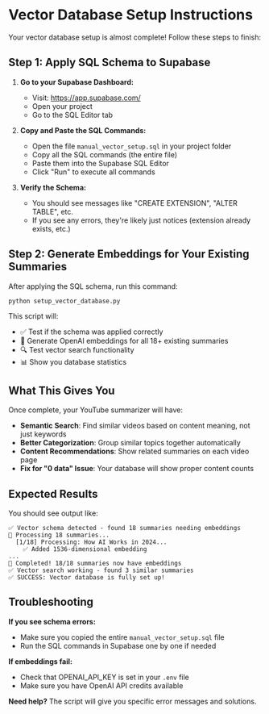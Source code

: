 # Vector Database Setup Instructions

Your vector database setup is almost complete! Follow these steps to finish:

## Step 1: Apply SQL Schema to Supabase

1. **Go to your Supabase Dashboard:**
   - Visit: https://app.supabase.com/
   - Open your project
   - Go to the SQL Editor tab

2. **Copy and Paste the SQL Commands:**
   - Open the file `manual_vector_setup.sql` in your project folder
   - Copy all the SQL commands (the entire file)
   - Paste them into the Supabase SQL Editor
   - Click "Run" to execute all commands

3. **Verify the Schema:**
   - You should see messages like "CREATE EXTENSION", "ALTER TABLE", etc.
   - If you see any errors, they're likely just notices (extension already exists, etc.)

## Step 2: Generate Embeddings for Your Existing Summaries

After applying the SQL schema, run this command:

```bash
python setup_vector_database.py
```

This script will:
- ✅ Test if the schema was applied correctly  
- 🔄 Generate OpenAI embeddings for all 18+ existing summaries
- 🔍 Test vector search functionality
- 📊 Show you database statistics

## What This Gives You

Once complete, your YouTube summarizer will have:

- **Semantic Search**: Find similar videos based on content meaning, not just keywords
- **Better Categorization**: Group similar topics together automatically  
- **Content Recommendations**: Show related summaries on each video page
- **Fix for "0 data" Issue**: Your database will show proper content counts

## Expected Results

You should see output like:
```
✅ Vector schema detected - found 18 summaries needing embeddings
📝 Processing 18 summaries...
  [1/18] Processing: How AI Works in 2024...
    ✅ Added 1536-dimensional embedding
...
🎉 Completed! 18/18 summaries now have embeddings
✅ Vector search working - found 3 similar summaries
✅ SUCCESS: Vector database is fully set up!
```

## Troubleshooting

**If you see schema errors:**
- Make sure you copied the entire `manual_vector_setup.sql` file
- Run the SQL commands in Supabase one by one if needed

**If embeddings fail:**
- Check that OPENAI_API_KEY is set in your `.env` file
- Make sure you have OpenAI API credits available

**Need help?** The script will give you specific error messages and solutions.